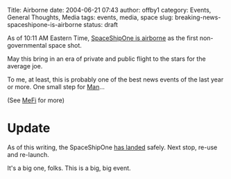 Title: Airborne
date: 2004-06-21 07:43
author: offby1
category: Events, General Thoughts, Media
tags: events, media, space
slug: breaking-news-spaceshipone-is-airborne
status: draft

As of 10:11 AM Eastern Time, [SpaceShipOne is airborne](http://www.space.com/missionlaunches/SS1_airborne_040621.html) as the first non-governmental space shot.

May this bring in an era of private and public flight to the stars for the average joe.

To me, at least, this is probably one of the best news events of the last year or more. One small step for [Man](http://www.space.com/missionlaunches/SS1_pilot_040620.html)\...

(See [MeFi](http://www.metafilter.com/mefi/33838) for more)

# Update

As of this writing, the SpaceShipOne [has landed](http://www.msnbc.msn.com/id/5261571/) safely. Next stop, re-use and re-launch.

It's a big one, folks. This is a big, big event.
